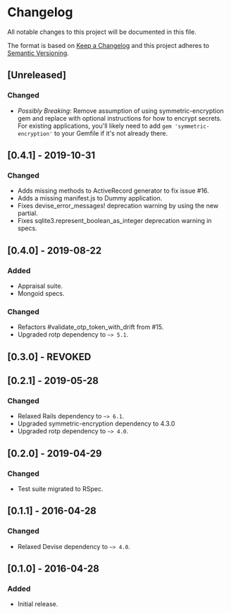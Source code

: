 # Changelog
All notable changes to this project will be documented in this file.

The format is based on [Keep a Changelog](https://keepachangelog.com/en/1.0.0/)
and this project adheres to [Semantic Versioning](https://semver.org/spec/v2.0.0.html).

## [Unreleased]
### Changed
- *Possibly Breaking*: Remove assumption of using symmetric-encryption gem and replace with optional instructions for how to encrypt secrets. For existing applications, you'll likely need to add `gem 'symmetric-encryption'` to your Gemfile if it's not already there.

## [0.4.1] - 2019-10-31
### Changed
- Adds missing methods to ActiveRecord generator to fix issue #16.
- Adds a missing manifest.js to Dummy application.
- Fixes devise_error_messages! deprecation warning by using the new partial.
- Fixes sqlite3.represent_boolean_as_integer deprecation warning in specs.

## [0.4.0] - 2019-08-22
### Added
- Appraisal suite.
- Mongoid specs.

### Changed
- Refactors #validate_otp_token_with_drift from #15.
- Upgraded rotp dependency to ```~> 5.1```.

## [0.3.0] - REVOKED

## [0.2.1] - 2019-05-28
### Changed
- Relaxed Rails dependency to ```~> 6.1```.
- Upgraded symmetric-encryption dependency to 4.3.0
- Upgraded rotp dependency to ```~> 4.0```.

## [0.2.0] - 2019-04-29
### Changed
- Test suite migrated to RSpec.

## [0.1.1] - 2016-04-28
### Changed
- Relaxed Devise dependency to ```~> 4.0```.

## [0.1.0] - 2016-04-28
### Added
- Initial release.
